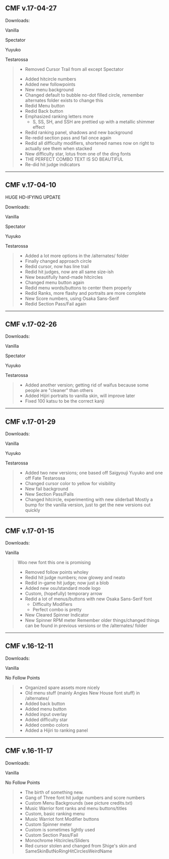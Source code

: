 ## CMF v.17-04-27

Downloads:

Vanilla

Spectator

Yuyuko

Testarossa

> - Removed Cursor Trail from all except Spectator
> + Added hitcircle numbers
> + Added new followpoints
> + New menu background
> + Changed default to bubble no-dot filled circle, remember alternates folder exists to change this
> + Redid Menu button
> + Redid Back button
> + Emphasized ranking letters more
>    + S, SS, SH, and SSH are prettied up with a metallic shimmer effect
> + Redid ranking panel, shadows and new background
> + Re-redid section pass and fail once again
> + Redid all difficulty modifiers, shortened names now on right to actually see them when stacked
> + New difficulty star, lotus from one of the ding fonts
> + THE PERFECT COMBO TEXT IS SO BEAUTIFUL
> + Re-did hit judge indicators

* * *

## CMF v.17-04-10

HUGE HD-IFYING UPDATE

Downloads:

Vanilla

Spectator

Yuyuko

Testarossa

> + Added a lot more options in the /alternates/ folder
> + Finally changed approach circle
> + Redid cursor, now has line trail
> + Redid hit judges, now are all same size-ish
> + New beautifully hand-made hitcircles
> + Changed menu button again
> + Redid menu words/buttons to center them properly
> + Redid Ranks, more flashy and portraits are more complete
> + New Score numbers, using Osaka Sans-Serif
> + Redid Section Pass/Fail again

* * *

## CMF v.17-02-26

Downloads:

Vanilla

Spectator

Yuyuko

Testarossa

> + Added another version; getting rid of waifus because some people are "cleaner" than others
> + Added Hijiri portraits to vanilla skin, will improve later
> + Fixed 100 katsu to be the correct kanji

* * *

## CMF v.17-01-29

Downloads:

Vanilla

Yuyuko

Testarossa

> + Added two new versions; one based off Saigyouji Yuyuko and one off Fate Testarossa
> + Changed cursor color to yellow for visibility
> + New fail background
> + New Section Pass/Fails
> + Changed hitcircle, experimenting with new sliderball
> Mostly a bump for the vanilla version, just to get the new versions out quickly

* * *

## CMF v.17-01-15

Downloads:

Vanilla

> Woo new font this one is promising
> + Removed follow points wholey
> + Redid hit judge numbers; now glowey and neato
> + Redid in-game hit judge; now just a blob
> + Added new osu!standard mode logo
> + Custom, (hopefully) temporary arrow
> + Redid a lot of menus/buttons with new Osaka Sans-Serif font
>   + Difficulty Modifiers
>   + Perfect combo is pretty
> + New Cleared Spinner Indicator
> + New Spinner RPM meter
> Remember older things/changed things can be found in previous versions or the /alternates/ folder

* * *

## CMF v.16-12-11

Downloads:

Vanilla

No Follow Points

> + Organized spare assets more nicely
> + Old menu stuff (mainly Angies New House font stuff) in /alternates/
> + Added back button
> + Added menu button
> + Added input overlay
> + Added difficulty star
> + Added combo colors
> + Added a Hijiri to ranking panel

* * *

## CMF v.16-11-17

Downloads:

Vanilla

No Follow Points

> + The birth of something new.
> + Gang of Three font hit judge numbers and score numbers
> + Custom Menu Backgrounds (see picture credits.txt)
> + Music Warrior font ranks and menu buttons/titles
> + Custom, basic ranking menu
> + Music Warriot font Modifier buttons
> + Custom Spinner meter
> + Custom is sometimes lightly used
> + Custom Section Pass/Fail
> + Monochrome Hitcircles/Sliders
> + Red cursor stolen and changed from Shige's skin and SameSkinButNoRingHitCirclesWeirdName
